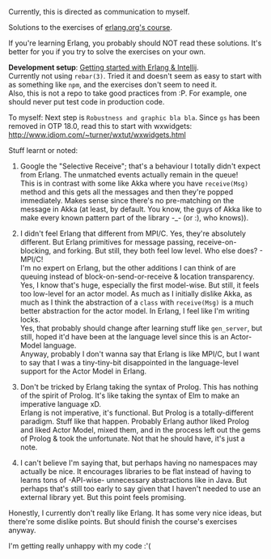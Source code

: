 Currently, this is directed as communication to myself.

Solutions to the exercises of [erlang.org's course](https://www.erlang.org/course).

If you're learning Erlang, you probably should NOT read these solutions. It's better for you if you try to solve the exercises on your own.

**Development setup**: [Getting started with Erlang & Intellij](https://www.jetbrains.com/help/idea/getting-started-with-erlang.html).  
Currently not using `rebar(3)`. Tried it and doesn't seem as easy to start with as something like `npm`, and the exercises don't seem to need it.  
Also, this is not a repo to take good practices from :P. For example, one should never put test code in production code.

To myself: Next step is `Robustness and graphic bla bla`. Since `gs` has been removed in OTP 18.0, read this to start with wxwidgets: http://www.idiom.com/~turner/wxtut/wxwidgets.html

Stuff learnt or noted:

1) Google the "Selective Receive"; that's a behaviour I totally didn't expect from Erlang. The unmatched events actually remain in the queue!  
This is in contrast with some like Akka where you have `receive(Msg)` method and this gets all the messages and then they're popped immediately. Makes sense since there's no pre-matching on the message in Akka (at least, by default. You know, the guys of Akka like to make every known pattern part of the library -_- (or :), who knows)).

2) I didn't feel Erlang that different from MPI/C. Yes, they're absolutely different. But Erlang primitives for message passing, receive-on-blocking, and forking. But still, they both feel low level. Who else does? - MPI/C!  
I'm no expert on Erlang, but the other additions I can think of are queuing instead of block-on-send-or-receive & location transparency. Yes, I know that's huge, especially the first model-wise. But still, it feels too low-level for an actor model. As much as I initially dislike Akka, as much as I think the abstraction of a `class` with `receive(Msg)` is a much better abstraction for the actor model. In Erlang, I feel like I'm writing locks.  
Yes, that probably should change after learning stuff like `gen_server`, but still, hoped it'd have been at the language level since this is an Actor-Model language.  
Anyway, probably I don't wanna say that Erlang is like MPI/C, but I want to say that I was a tiny-tiny-bit disappointed in the language-level support for the Actor Model in Erlang.

3) Don't be tricked by Erlang taking the syntax of Prolog. This has nothing of the spirit of Prolog. It's like taking the syntax of Elm to make an imperative language xD.  
Erlang is not imperative, it's functional. But Prolog is a totally-different paradigm. Stuff like that happen. Probably Erlang author liked Prolog and liked Actor Model, mixed them, and in the process left out the gems of Prolog & took the unfortunate. Not that he should have, it's just a note.

4) I can't believe I'm saying that, but perhaps having no namespaces may actually be nice. It encourages libraries to be flat instead of having to learns tons of -API-wise- unnecessary abstractions like in Java. But perhaps that's still too early to say given that I haven't needed to use an external library yet. But this point feels promising.

Honestly, I currently don't really like Erlang. It has some very nice ideas, but there're some dislike points. But should finish the course's exercises anyway.

I'm getting really unhappy with my code :'(
